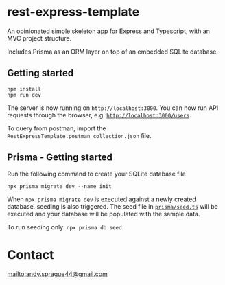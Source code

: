 # rest-express-template

An opinionated simple skeleton app for Express and Typescript, with an MVC project structure.

Includes Prisma as an ORM layer on top of an embedded SQLite database.

## Getting started

```
npm install
npm run dev
```

The server is now running on `http://localhost:3000`. You can now run API requests through the browser, e.g. [`http://localhost:3000/users`](http://localhost:3000/users).

To query from postman, import the `RestExpressTemplate.postman_collection.json` file.

## Prisma - Getting started

Run the following command to create your SQLite database file
```
npx prisma migrate dev --name init
```

When `npx prisma migrate dev` is executed against a newly created database, seeding is also triggered. The seed file in [`prisma/seed.ts`](./prisma/seed.ts) will be executed and your database will be populated with the sample data.

To run seeding only: `npx prisma db seed`

# Contact

<mailto:andy.sprague44@gmail.com>

